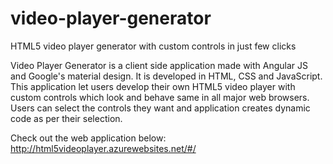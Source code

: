 # video-player-generator
HTML5 video player generator with custom controls in just few clicks

  Video Player Generator is a client side application made with Angular JS and Google's material design. It is
  developed in HTML, CSS and JavaScript. This application let users develop their own HTML5 video player with custom
  controls which look and behave same in all major web browsers. Users can select the controls they want and application
  creates dynamic code as per their selection.
  
  Check out the web application below:
  http://html5videoplayer.azurewebsites.net/#/
